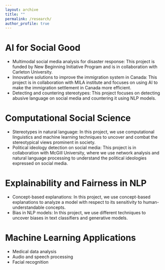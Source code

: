 ```yaml
---
layout: archive
title: ""
permalink: /research/
author_profile: true
---
```



# AI for Social Good
  - Multimodal social media analysis for disaster response: This project is funded by New Beginning Initiative Program and is in collaboration with Carleton University. 
  - Innovative solutions to improve the immigration system in Canada: This project is in collaboration with MILA institute and focuses on using AI to make the immigration settlement in Canada more efficient. 
  - Detecting and countering stereotypes: This project focuses on detecting abusive language on social media and countering it using NLP models.
    
# Computational Social Science
  - Stereotypes in natural language: In this project, we use computational linguistics and machine learning techniques to uncover and combat the stereotypical views prominent in society. 
  - Political ideology detection on social media: This project is in collaboration with McGill University, where we use network analysis and natural language processing to understand the political ideologies expressed on social media.
    
# Explainability and Fairness in NLP
  - Concept-based explanations: In this project, we use concept-based explanations to analyze a model with respect to its sensitivity to human-understandable concepts. 
  - Bias in NLP models: In this project, we use different techniques to uncover biases in text classifiers and generative models.
    
# Machine Learning Applications
  - Medical data analysis
  - Audio and speech processing
  - Facial recognition 
